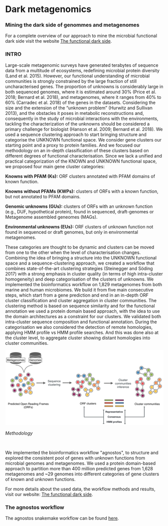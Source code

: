 # Dark metagenomics
### Mining the dark side of genommes and metagenomes

For a complete overview of our approach to mine the microbial functional dark side visit the website [The functional dark side](https://dark.metagenomics.eu/).

### INTRO

Large-scale metagenomic surveys have generated terabytes of sequence data from a multitude of ecosystems, redefining microbial protein diversity (Land et al. 2015). However, our functional understanding of microbial communities is strongly constrained by the large fraction of still uncharacterised genes. The proportion of unknowns is considerably large in both sequenced genomes, where it is estimated around 30% (Price et al. 2018; Bernard et al. 2018), and metagenomes, where it ranges from 40% to 60% (Carradec et al. 2018) of the genes in the datasets. Considering the size and the extension of the “unknown problem” (Hurwitz and Sullivan 2013), and the obstacles it poses in metabolic reconstructions and, consequently in the study of microbial interactions with the environments, tackling the characterization of the unknowns should be considered a primary challenge for biologist (Hanson et al. 2009; Bernard et al. 2018). We used a sequence clustering approach to start bringing structure and categorise the UNKNOWN functional space. We consider gene clusters our starting point and a proxy to protein families. And we focused our methodology on an in-depth classification of these clusters based on different degrees of functional characterisation. Since we lack a unified and practical categorization of the KNOWN and UNKNOWN functional space, we proposed four main gene cluster categories:

**Knowns with PFAM (Ks):** ORF clusters annotated with PFAM domains of known function.

**Knowns without PFAMs (KWPs):** clusters of ORFs with a known function, but not annotated to PFAM domains.

**Genomic unknowns (GUs):** clusters of ORFs with an unknown function (e.g., DUF, hypothetical protein), found in sequenced, draft-genomes or Metagenome assembled geneomes (MAGs).

**Environmental unknowns (EUs):** ORF clusters of unknown function not found in sequenced or draft genomes, but only in environmental metagenomes.


These categories are thought to be dynamic and clusters can be moved from one to the other when the level of characterisation changes.
Combining the idea of bringing a structure into the UNKNOWN functional space and a sequence-clustering approach, we created a workflow that combines state-of-the-art clustering strategies (Steinegger and Söding 2017) with a strong emphasis in cluster quality (in terms of high intra-cluster homogeneity) and deep categorisation of the clusters of unknowns. We implemented the bioinformatics workflow on 1,829 metagenomes from both marine and human microbiomes. We build it from five main consecutive steps, which start from a gene prediction and end in an in-depth ORF cluster classification and cluster aggregation in cluster communities. The clustering method is based on sequence similarity and for the functional annotation we used a protein domain based approach, with the idea to use the domain architectures as a constraint for our clusters. We validated both intra-cluster sequence composition and functional annotation. During the categorisation we also considered the detection of remote homologies, applying HMM profile vs HMM profile searches. And this was done also at the cluster level, to aggregate cluster showing distant homologies into cluster communities.


<img alt="methodology.png" src="img/methodology.png" width="800" height="">

<a name="method"></a>_Methodology_

<br>

We implemented the bioinformatics workflow "agnostos", to structure and explored the consistent pool of genes with unknown functions from microbial genomes and metagenomes. We used a protein domain-based approach to partition more than 400 million predicted genes from 1,628 metagenomes and ~29 genomes into different categories of gene clusters of known and unknown functions.

For more details about the used data, the workflow methods and results, visit our website: [The functional dark side](https://dark.metagenomics.eu/).

### The agnostos workflow
The agnostos snakemake workflow can be found [here](https://github.com/functional-dark-side/agnostos-wf).
